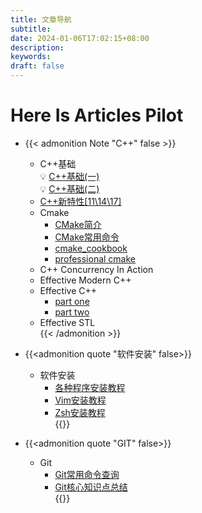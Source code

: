 ```yaml
---
title: 文章导航
subtitle:
date: 2024-01-06T17:02:15+08:00
description:
keywords:
draft: false
---
```


# Here Is Articles Pilot

- {{< admonition Note "C++" false >}}
  - C++基础<br>
  💡 [C++基础(一)](https://jianye0428.github.io/posts/basics_one/)</br>
  💡 [C++基础(二)](https://jianye0428.github.io/posts/basics_two/)</br>
   - [C++新特性[11\14\17]](https://jianye0428.github.io/posts/newfeature/)
  - Cmake<br>
    - [CMake简介](https://jianye0428.github.io/posts/cmake_introduction/)<br>
    - [CMake常用命令](https://jianye0428.github.io/posts/commandcollection/)<br>
    - [cmake_cookbook](https://www.bookstack.cn/read/CMake-Cookbook/content-chapter7-7.8-chinese.md)<br>
    - [professional cmake](https://crascit.com/wp-content/uploads/2024/01/ProfessionalCMake_17th_Edition_GettingStarted.pdf)<br>
  - C++ Concurrency In Action<br>
  - Effective Modern C++<br>
  - Effective C++<br>
    - [part one](https://jianye0428.github.io/posts/effective_cpp_part_one/)<br>
    - [part two](https://jianye0428.github.io/posts/effective_cpp_part_two/)<br>
  - Effective STL<br>
{{< /admonition >}}

- {{<admonition quote "软件安装" false>}}
  - 软件安装<br>
    - [各种程序安装教程](https://jianye0428.github.io/posts/softwareinstallation/)<br>
    - [Vim安装教程](https://jianye0428.github.io/posts/vim_installation/)<br>
    - [Zsh安装教程](https://jianye0428.github.io/posts/zsh_installation/)<br>
{{</admonition>}}

- {{<admonition quote "GIT" false>}}
  - Git<br>
    - [Git常用命令查询](https://jianye0428.github.io/posts/commandsheet/)<br>
    - [Git核心知识点总结](https://jianye0428.github.io/posts/gitnotes2/)<br>
{{</admonition>}}

